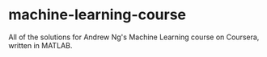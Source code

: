 # machine-learning-course
All of the solutions for Andrew Ng's Machine Learning course on Coursera, written in MATLAB.
